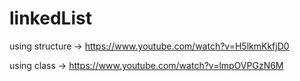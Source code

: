 # linkedList

using structure -> https://www.youtube.com/watch?v=H5lkmKkfjD0

using class -> https://www.youtube.com/watch?v=lmpOVPGzN6M
